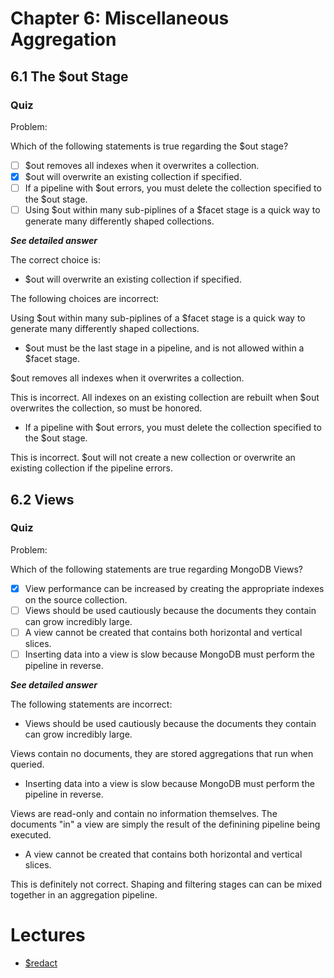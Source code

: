 # Chapter 6: Miscellaneous Aggregation

## 6.1 The $out Stage

### Quiz

Problem:

Which of the following statements is true regarding the $out stage?

- [ ] $out removes all indexes when it overwrites a collection.
- [x] $out will overwrite an existing collection if specified.
- [ ] If a pipeline with $out errors, you must delete the collection specified to the $out stage.
- [ ] Using $out within many sub-piplines of a $facet stage is a quick way to generate many differently shaped collections.

***See detailed answer***

The correct choice is:

- $out will overwrite an existing collection if specified.

The following choices are incorrect:

Using $out within many sub-piplines of a $facet stage is a quick way to generate many differently shaped collections.

- $out must be the last stage in a pipeline, and is not allowed within a $facet stage.

$out removes all indexes when it overwrites a collection.

This is incorrect. All indexes on an existing collection are rebuilt when $out overwrites the collection, so must be honored.

- If a pipeline with $out errors, you must delete the collection specified to the $out stage.
  
This is incorrect. $out will not create a new collection or overwrite an existing collection if the pipeline errors.



## 6.2 Views

### Quiz 

Problem:

Which of the following statements are true regarding MongoDB Views?

- [x] View performance can be increased by creating the appropriate indexes on the source collection.
- [ ] Views should be used cautiously because the documents they contain can grow incredibly large.
- [ ] A view cannot be created that contains both horizontal and vertical slices.
- [ ] Inserting data into a view is slow because MongoDB must perform the pipeline in reverse.

***See detailed answer***

The following statements are incorrect:

- Views should be used cautiously because the documents they contain can grow incredibly large.

Views contain no documents, they are stored aggregations that run when queried.

- Inserting data into a view is slow because MongoDB must perform the pipeline in reverse.

Views are read-only and contain no information themselves. The documents "in" a view are simply the result of the definining pipeline being executed.

- A view cannot be created that contains both horizontal and vertical slices.

This is definitely not correct. Shaping and filtering stages can can be mixed together in an aggregation pipeline.

# Lectures

- [$redact](https://docs.mongodb.com/manual/reference/operator/aggregation/redact/)